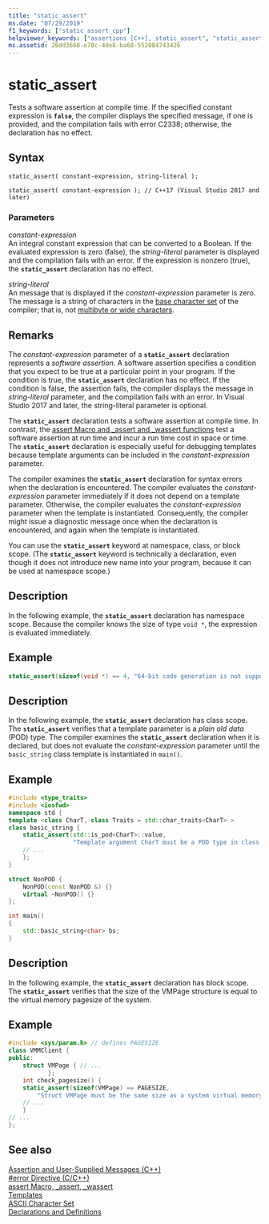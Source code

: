 ```yaml
---
title: "static_assert"
ms.date: "07/29/2019"
f1_keywords: ["static_assert_cpp"]
helpviewer_keywords: ["assertions [C++], static_assert", "static_assert"]
ms.assetid: 28dd3668-e78c-4de8-ba68-552084743426
---
```

# static_assert

Tests a software assertion at compile time. If the specified constant expression is **`false`**, the compiler displays the specified message, if one is provided, and the compilation fails with error C2338; otherwise, the declaration has no effect.

## Syntax

```
static_assert( constant-expression, string-literal );

static_assert( constant-expression ); // C++17 (Visual Studio 2017 and later)
```

### Parameters

*constant-expression*\
An integral constant expression that can be converted to a Boolean. If the evaluated expression is zero (false), the *string-literal* parameter is displayed and the compilation fails with an error. If the expression is nonzero (true), the **`static_assert`** declaration has no effect.

*string-literal*\
An message that is displayed if the *constant-expression* parameter is zero. The message is a string of characters in the [base character set](../c-language/ascii-character-set.md) of the compiler; that is, not [multibyte or wide characters](../c-language/multibyte-and-wide-characters.md).

## Remarks

The *constant-expression* parameter of a **`static_assert`** declaration represents a *software assertion*. A software assertion specifies a condition that you expect to be true at a particular point in your program. If the condition is true, the **`static_assert`** declaration has no effect. If the condition is false, the assertion fails, the compiler displays the message in *string-literal* parameter, and the compilation fails with an error. In Visual Studio 2017 and later, the string-literal parameter is optional.

The **`static_assert`** declaration tests a software assertion at compile time. In contrast, the [assert Macro and _assert and _wassert functions](../c-runtime-library/reference/assert-macro-assert-wassert.md) test a software assertion at run time and incur a run time cost in space or time. The **`static_assert`** declaration is especially useful for debugging templates because template arguments can be included in the *constant-expression* parameter.

The compiler examines the **`static_assert`** declaration for syntax errors when the declaration is encountered. The compiler evaluates the *constant-expression* parameter immediately if it does not depend on a template parameter. Otherwise, the compiler evaluates the *constant-expression* parameter when the template is instantiated. Consequently, the compiler might issue a diagnostic message once when the declaration is encountered, and again when the template is instantiated.

You can use the **`static_assert`** keyword at namespace, class, or block scope. (The **`static_assert`** keyword is technically a declaration, even though it does not introduce new name into your program, because it can be used at namespace scope.)

## Description

In the following example, the **`static_assert`** declaration has namespace scope. Because the compiler knows the size of type `void *`, the expression is evaluated immediately.

## Example

```cpp
static_assert(sizeof(void *) == 4, "64-bit code generation is not supported.");
```

## Description

In the following example, the **`static_assert`** declaration has class scope. The **`static_assert`** verifies that a template parameter is a *plain old data* (POD) type. The compiler examines the **`static_assert`** declaration when it is declared, but does not evaluate the *constant-expression* parameter until the `basic_string` class template is instantiated in `main()`.

## Example

```cpp
#include <type_traits>
#include <iosfwd>
namespace std {
template <class CharT, class Traits = std::char_traits<CharT> >
class basic_string {
    static_assert(std::is_pod<CharT>::value,
                  "Template argument CharT must be a POD type in class template basic_string");
    // ...
    };
}

struct NonPOD {
    NonPOD(const NonPOD &) {}
    virtual ~NonPOD() {}
};

int main()
{
    std::basic_string<char> bs;
}
```

## Description

In the following example, the **`static_assert`** declaration has block scope. The **`static_assert`** verifies that the size of the VMPage structure is equal to the virtual memory pagesize of the system.

## Example

```cpp
#include <sys/param.h> // defines PAGESIZE
class VMMClient {
public:
    struct VMPage { // ...
           };
    int check_pagesize() {
    static_assert(sizeof(VMPage) == PAGESIZE,
        "Struct VMPage must be the same size as a system virtual memory page.");
    // ...
    }
// ...
};
```

## See also

[Assertion and User-Supplied Messages (C++)](../cpp/assertion-and-user-supplied-messages-cpp.md)<br/>
[#error Directive (C/C++)](../preprocessor/hash-error-directive-c-cpp.md)<br/>
[assert Macro, _assert, _wassert](../c-runtime-library/reference/assert-macro-assert-wassert.md)<br/>
[Templates](../cpp/templates-cpp.md)<br/>
[ASCII Character Set](../c-language/ascii-character-set.md)<br/>
[Declarations and Definitions](declarations-and-definitions-cpp.md)
